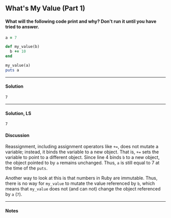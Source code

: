 ## What's My Value (Part 1)
#### What will the following code print and why? Don't run it until you have tried to answer.
```ruby
a = 7

def my_value(b)
  b += 10
end

my_value(a)
puts a
```
___
#### Solution
`7`
___
#### Solution, LS
`7`
#### Discussion
Reassignment, including assignment operators like `+=`, does not mutate a variable; instead, it binds the variable to a new object. That is, `+=` sets the variable to point to a different object. Since line 4 binds `b` to a new object, the object pointed to by `a` remains unchanged. Thus, `a` is still equal to 7 at the time of the `puts`.

Another way to look at this is that numbers in Ruby are immutable. Thus, there is no way for `my_value` to mutate the value referenced by `b`, which means that `my_value` does not (and can not) change the object referenced by `a` (`7`).
___
#### Notes
